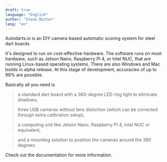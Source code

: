```yaml
---
draft: true
language: "English"
author: "Steve_Mutter"
lang: "en"
---
```


Autodarts.io is an DIY camera-based automatic scoring system for steel dart boards. 

It's designed to run on cost-effective hardware.
The software runs on most hardware, such as Jetson Nano, Raspberry Pi 4, or Intel NUC, that are running Linux-based operating systems. 
There are also Windows and Mac builds in alpha release. At this stage of development, accuracies of up to 99% are possible. 

Basically all you need is 

> a standard dart board with a 360-degree LED ring light to eliminate shadows, 

> three USB cameras without lens distortion (which can be corrected through extra calibration setup), 

> a computing unit like Jetson Nano, Raspberry Pi 4, Intel NUC or equivalent, 

> and a mounting solution to position the cameras around the 360 degrees. 

Check out the documentation for more information.